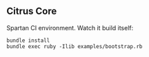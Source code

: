 ## Citrus Core

Spartan CI environment. Watch it build itself:

    bundle install
    bundle exec ruby -Ilib examples/bootstrap.rb


